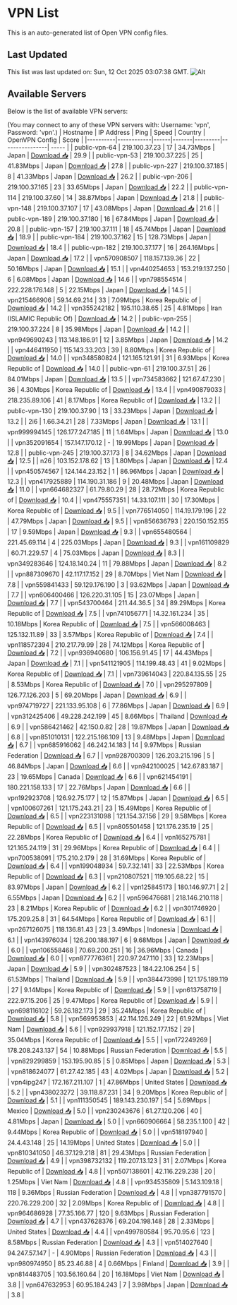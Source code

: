 # VPN List

This is an auto-generated list of Open VPN config files.

## Last Updated

This list was last updated on: Sun, 12 Oct 2025 03:07:38 GMT.
![Alt](https://repobeats.axiom.co/api/embed/186b98318ef1479477931607c1ad7d823f12451f.svg "Repobeats analytics image")

## Available Servers

Below is the list of available VPN servers:

(You may connect to any of these VPN servers with: Username: 'vpn', Password: 'vpn'.)
| Hostname | IP Address | Ping | Speed | Country | OpenVPN Config | Score |
|----------|------------|------|-------|---------|----------------| ----- |
| public-vpn-64 | 219.100.37.23 | 17 | 34.73Mbps | Japan | [Download 📥](./configs/server_0_JP.ovpn) | 29.9 |
| public-vpn-53 | 219.100.37.225 | 25 | 41.83Mbps | Japan | [Download 📥](./configs/server_1_JP.ovpn) | 27.8 |
| public-vpn-227 | 219.100.37.185 | 8 | 41.33Mbps | Japan | [Download 📥](./configs/server_2_JP.ovpn) | 26.2 |
| public-vpn-206 | 219.100.37.165 | 23 | 33.65Mbps | Japan | [Download 📥](./configs/server_3_JP.ovpn) | 22.2 |
| public-vpn-114 | 219.100.37.60 | 14 | 38.87Mbps | Japan | [Download 📥](./configs/server_4_JP.ovpn) | 21.8 |
| public-vpn-148 | 219.100.37.107 | 17 | 43.08Mbps | Japan | [Download 📥](./configs/server_5_JP.ovpn) | 21.6 |
| public-vpn-189 | 219.100.37.180 | 16 | 67.84Mbps | Japan | [Download 📥](./configs/server_6_JP.ovpn) | 20.8 |
| public-vpn-157 | 219.100.37.111 | 18 | 45.74Mbps | Japan | [Download 📥](./configs/server_7_JP.ovpn) | 18.9 |
| public-vpn-184 | 219.100.37.162 | 15 | 128.73Mbps | Japan | [Download 📥](./configs/server_8_JP.ovpn) | 18.4 |
| public-vpn-182 | 219.100.37.177 | 16 | 264.16Mbps | Japan | [Download 📥](./configs/server_9_JP.ovpn) | 17.2 |
| vpn570908507 | 118.157.139.36 | 22 | 50.16Mbps | Japan | [Download 📥](./configs/server_10_JP.ovpn) | 15.1 |
| vpn440254653 | 153.219.137.250 | 6 | 6.08Mbps | Japan | [Download 📥](./configs/server_11_JP.ovpn) | 14.6 |
| vpn798554514 | 222.228.176.148 | 5 | 22.15Mbps | Japan | [Download 📥](./configs/server_12_JP.ovpn) | 14.5 |
| vpn215466906 | 59.14.69.214 | 33 | 7.09Mbps | Korea Republic of | [Download 📥](./configs/server_13_KR.ovpn) | 14.2 |
| vpn355242182 | 195.110.38.65 | 25 | 4.81Mbps | Iran (ISLAMIC Republic Of) | [Download 📥](./configs/server_14_IR.ovpn) | 14.2 |
| public-vpn-255 | 219.100.37.224 | 8 | 35.98Mbps | Japan | [Download 📥](./configs/server_15_JP.ovpn) | 14.2 |
| vpn949690243 | 113.148.186.91 | 12 | 3.85Mbps | Japan | [Download 📥](./configs/server_16_JP.ovpn) | 14.2 |
| vpn446411950 | 115.143.33.203 | 39 | 8.80Mbps | Korea Republic of | [Download 📥](./configs/server_17_KR.ovpn) | 14.0 |
| vpn348580824 | 121.165.121.91 | 31 | 6.93Mbps | Korea Republic of | [Download 📥](./configs/server_18_KR.ovpn) | 14.0 |
| public-vpn-61 | 219.100.37.51 | 26 | 84.01Mbps | Japan | [Download 📥](./configs/server_19_JP.ovpn) | 13.5 |
| vpn734583662 | 121.67.47.230 | 36 | 4.30Mbps | Korea Republic of | [Download 📥](./configs/server_20_KR.ovpn) | 13.4 |
| vpn490879033 | 218.235.89.106 | 41 | 8.17Mbps | Korea Republic of | [Download 📥](./configs/server_21_KR.ovpn) | 13.2 |
| public-vpn-130 | 219.100.37.90 | 13 | 33.23Mbps | Japan | [Download 📥](./configs/server_22_JP.ovpn) | 13.2 |
| 2i6 | 1.66.34.21 | 28 | 7.33Mbps | Japan | [Download 📥](./configs/server_23_JP.ovpn) | 13.1 |
| vpn999994145 | 126.177.247.185 | 11 | 1.64Mbps | Japan | [Download 📥](./configs/server_24_JP.ovpn) | 13.0 |
| vpn352091654 | 157.147.170.12 | - | 19.99Mbps | Japan | [Download 📥](./configs/server_25_JP.ovpn) | 12.8 |
| public-vpn-245 | 219.100.37.173 | 8 | 34.62Mbps | Japan | [Download 📥](./configs/server_26_JP.ovpn) | 12.5 |
| n26 | 103.152.178.62 | 13 | 1.80Mbps | Japan | [Download 📥](./configs/server_27_JP.ovpn) | 12.4 |
| vpn450574567 | 124.144.23.152 | 1 | 86.96Mbps | Japan | [Download 📥](./configs/server_28_JP.ovpn) | 12.3 |
| vpn417925889 | 114.190.31.186 | 9 | 20.48Mbps | Japan | [Download 📥](./configs/server_29_JP.ovpn) | 11.0 |
| vpn664682327 | 61.79.80.29 | 28 | 28.72Mbps | Korea Republic of | [Download 📥](./configs/server_30_KR.ovpn) | 10.4 |
| vpn475557351 | 14.33.107.111 | 30 | 17.30Mbps | Korea Republic of | [Download 📥](./configs/server_31_KR.ovpn) | 9.5 |
| vpn776514050 | 114.19.179.196 | 22 | 47.79Mbps | Japan | [Download 📥](./configs/server_32_JP.ovpn) | 9.5 |
| vpn856636793 | 220.150.152.155 | 17 | 9.59Mbps | Japan | [Download 📥](./configs/server_33_JP.ovpn) | 9.3 |
| vpn655480564 | 221.45.69.114 | 4 | 225.03Mbps | Japan | [Download 📥](./configs/server_34_JP.ovpn) | 9.3 |
| vpn161109829 | 60.71.229.57 | 4 | 75.03Mbps | Japan | [Download 📥](./configs/server_35_JP.ovpn) | 8.3 |
| vpn349283646 | 124.18.140.24 | 11 | 79.88Mbps | Japan | [Download 📥](./configs/server_36_JP.ovpn) | 8.2 |
| vpn887309670 | 42.117.17.152 | 29 | 8.70Mbps | Viet Nam | [Download 📥](./configs/server_37_VN.ovpn) | 7.8 |
| vpn559841433 | 59.129.176.190 | 3 | 93.62Mbps | Japan | [Download 📥](./configs/server_38_JP.ovpn) | 7.7 |
| vpn606400466 | 126.220.31.105 | 15 | 23.07Mbps | Japan | [Download 📥](./configs/server_39_JP.ovpn) | 7.7 |
| vpn543700464 | 211.44.36.5 | 34 | 89.29Mbps | Korea Republic of | [Download 📥](./configs/server_40_KR.ovpn) | 7.5 |
| vpn741056771 | 14.32.161.234 | 35 | 10.18Mbps | Korea Republic of | [Download 📥](./configs/server_41_KR.ovpn) | 7.5 |
| vpn566008463 | 125.132.11.89 | 33 | 3.57Mbps | Korea Republic of | [Download 📥](./configs/server_42_KR.ovpn) | 7.4 |
| vpn118572394 | 210.217.79.99 | 28 | 74.12Mbps | Korea Republic of | [Download 📥](./configs/server_43_KR.ovpn) | 7.2 |
| vpn936940680 | 106.156.91.45 | 17 | 44.43Mbps | Japan | [Download 📥](./configs/server_44_JP.ovpn) | 7.1 |
| vpn541121905 | 114.199.48.43 | 41 | 9.02Mbps | Korea Republic of | [Download 📥](./configs/server_45_KR.ovpn) | 7.1 |
| vpn739614043 | 220.84.135.55 | 25 | 8.53Mbps | Korea Republic of | [Download 📥](./configs/server_46_KR.ovpn) | 7.0 |
| vpn295297809 | 126.77.126.203 | 5 | 69.20Mbps | Japan | [Download 📥](./configs/server_47_JP.ovpn) | 6.9 |
| vpn974719727 | 221.133.95.108 | 6 | 77.86Mbps | Japan | [Download 📥](./configs/server_48_JP.ovpn) | 6.9 |
| vpn312425406 | 49.228.242.199 | 45 | 8.66Mbps | Thailand | [Download 📥](./configs/server_49_TH.ovpn) | 6.9 |
| vpn586421462 | 42.150.0.82 | 28 | 19.87Mbps | Japan | [Download 📥](./configs/server_50_JP.ovpn) | 6.8 |
| vpn851010131 | 122.215.166.109 | 13 | 9.48Mbps | Japan | [Download 📥](./configs/server_51_JP.ovpn) | 6.7 |
| vpn685916062 | 46.242.14.183 | 14 | 9.97Mbps | Russian Federation | [Download 📥](./configs/server_52_RU.ovpn) | 6.7 |
| vpn928700309 | 126.203.215.196 | 5 | 46.84Mbps | Japan | [Download 📥](./configs/server_53_JP.ovpn) | 6.6 |
| vpn942100025 | 142.67.83.187 | 23 | 19.65Mbps | Canada | [Download 📥](./configs/server_54_CA.ovpn) | 6.6 |
| vpn621454191 | 180.221.158.133 | 17 | 22.76Mbps | Japan | [Download 📥](./configs/server_55_JP.ovpn) | 6.6 |
| vpn192923708 | 126.92.75.177 | 12 | 15.87Mbps | Japan | [Download 📥](./configs/server_56_JP.ovpn) | 6.5 |
| vpn100607261 | 121.175.243.21 | 23 | 15.49Mbps | Korea Republic of | [Download 📥](./configs/server_57_KR.ovpn) | 6.5 |
| vpn223131098 | 121.154.37.156 | 29 | 9.58Mbps | Korea Republic of | [Download 📥](./configs/server_58_KR.ovpn) | 6.5 |
| vpn805501458 | 121.176.235.19 | 25 | 22.28Mbps | Korea Republic of | [Download 📥](./configs/server_59_KR.ovpn) | 6.4 |
| vpn165275781 | 121.165.24.119 | 31 | 29.96Mbps | Korea Republic of | [Download 📥](./configs/server_60_KR.ovpn) | 6.4 |
| vpn700538091 | 175.210.2.179 | 28 | 31.69Mbps | Korea Republic of | [Download 📥](./configs/server_61_KR.ovpn) | 6.4 |
| vpn199048934 | 59.7.32.141 | 33 | 22.53Mbps | Korea Republic of | [Download 📥](./configs/server_62_KR.ovpn) | 6.3 |
| vpn210807521 | 119.105.68.22 | 15 | 83.97Mbps | Japan | [Download 📥](./configs/server_63_JP.ovpn) | 6.2 |
| vpn125845173 | 180.146.97.71 | 2 | 6.55Mbps | Japan | [Download 📥](./configs/server_64_JP.ovpn) | 6.2 |
| vpn596476681 | 218.146.210.118 | 23 | 8.21Mbps | Korea Republic of | [Download 📥](./configs/server_65_KR.ovpn) | 6.2 |
| vpn301746920 | 175.209.25.8 | 31 | 64.54Mbps | Korea Republic of | [Download 📥](./configs/server_66_KR.ovpn) | 6.1 |
| vpn267126075 | 118.136.81.43 | 23 | 3.49Mbps | Indonesia | [Download 📥](./configs/server_67_ID.ovpn) | 6.1 |
| vpn143976034 | 126.200.188.197 | 6 | 9.68Mbps | Japan | [Download 📥](./configs/server_68_JP.ovpn) | 6.0 |
| vpn106558468 | 70.69.200.251 | 16 | 36.96Mbps | Canada | [Download 📥](./configs/server_69_CA.ovpn) | 6.0 |
| vpn877776361 | 220.97.247.110 | 33 | 12.23Mbps | Japan | [Download 📥](./configs/server_70_JP.ovpn) | 5.9 |
| vpn302487523 | 184.22.106.254 | 5 | 61.53Mbps | Thailand | [Download 📥](./configs/server_71_TH.ovpn) | 5.9 |
| vpn384473998 | 121.175.189.119 | 27 | 9.14Mbps | Korea Republic of | [Download 📥](./configs/server_72_KR.ovpn) | 5.9 |
| vpn613758719 | 222.97.15.206 | 25 | 9.47Mbps | Korea Republic of | [Download 📥](./configs/server_73_KR.ovpn) | 5.9 |
| vpn698116102 | 59.26.182.173 | 29 | 35.24Mbps | Korea Republic of | [Download 📥](./configs/server_74_KR.ovpn) | 5.8 |
| vpn569953853 | 42.114.126.249 | 22 | 61.92Mbps | Viet Nam | [Download 📥](./configs/server_75_VN.ovpn) | 5.6 |
| vpn929937918 | 121.152.177.152 | 29 | 35.04Mbps | Korea Republic of | [Download 📥](./configs/server_76_KR.ovpn) | 5.5 |
| vpn172249269 | 178.208.243.137 | 54 | 10.88Mbps | Russian Federation | [Download 📥](./configs/server_77_RU.ovpn) | 5.5 |
| vpn829299859 | 153.195.90.85 | 5 | 0.85Mbps | Japan | [Download 📥](./configs/server_78_JP.ovpn) | 5.3 |
| vpn818624077 | 61.27.42.185 | 43 | 4.02Mbps | Japan | [Download 📥](./configs/server_79_JP.ovpn) | 5.2 |
| vpn4ipg247 | 172.167.211.107 | 1 | 47.86Mbps | United States | [Download 📥](./configs/server_80_US.ovpn) | 5.2 |
| vpn438023272 | 39.118.87.231 | 34 | 9.20Mbps | Korea Republic of | [Download 📥](./configs/server_81_KR.ovpn) | 5.1 |
| vpn111350545 | 189.143.230.197 | 54 | 5.69Mbps | Mexico | [Download 📥](./configs/server_82_MX.ovpn) | 5.0 |
| vpn230243676 | 61.27.120.206 | 40 | 4.81Mbps | Japan | [Download 📥](./configs/server_83_JP.ovpn) | 5.0 |
| vpn660906664 | 58.235.1.100 | 42 | 9.44Mbps | Korea Republic of | [Download 📥](./configs/server_84_KR.ovpn) | 5.0 |
| vpn518197940 | 24.4.43.148 | 25 | 14.19Mbps | United States | [Download 📥](./configs/server_85_US.ovpn) | 5.0 |
| vpn810341050 | 46.37.129.218 | 81 | 29.43Mbps | Russian Federation | [Download 📥](./configs/server_86_RU.ovpn) | 4.9 |
| vpn398732132 | 119.207.13.123 | 31 | 2.07Mbps | Korea Republic of | [Download 📥](./configs/server_87_KR.ovpn) | 4.8 |
| vpn507138601 | 42.116.229.238 | 20 | 1.25Mbps | Viet Nam | [Download 📥](./configs/server_88_VN.ovpn) | 4.8 |
| vpn934535809 | 5.143.109.18 | 118 | 9.36Mbps | Russian Federation | [Download 📥](./configs/server_89_RU.ovpn) | 4.8 |
| vpn387791570 | 220.76.229.200 | 32 | 2.09Mbps | Korea Republic of | [Download 📥](./configs/server_90_KR.ovpn) | 4.8 |
| vpn964686928 | 77.35.166.77 | 120 | 9.63Mbps | Russian Federation | [Download 📥](./configs/server_91_RU.ovpn) | 4.7 |
| vpn437628376 | 69.204.198.148 | 28 | 2.33Mbps | United States | [Download 📥](./configs/server_92_US.ovpn) | 4.4 |
| vpn499780584 | 95.70.95.6 | 123 | 8.58Mbps | Russian Federation | [Download 📥](./configs/server_93_RU.ovpn) | 4.3 |
| vpn514027640 | 94.247.57.147 | - | 4.90Mbps | Russian Federation | [Download 📥](./configs/server_94_RU.ovpn) | 4.3 |
| vpn980974950 | 85.23.46.88 | 4 | 0.66Mbps | Finland | [Download 📥](./configs/server_95_FI.ovpn) | 3.9 |
| vpn814483705 | 103.56.160.64 | 20 | 16.18Mbps | Viet Nam | [Download 📥](./configs/server_96_VN.ovpn) | 3.8 |
| vpn647632953 | 60.95.184.243 | 7 | 3.98Mbps | Japan | [Download 📥](./configs/server_97_JP.ovpn) | 3.8 |
